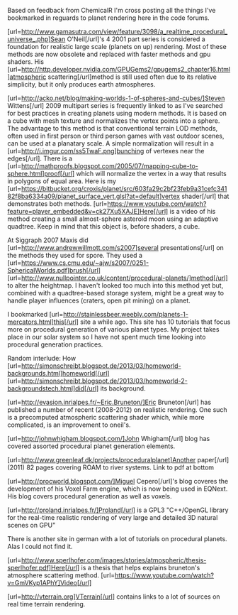 Based on feedback from ChemicalR I'm cross posting all the things I've bookmarked in reguards to planet rendering here in the code forums. 

[url=http://www.gamasutra.com/view/feature/3098/a_realtime_procedural_universe_.php]Sean O'Neil[/url]'s 4 2001 part series is considered a foundation for realistic large scale (planets on up) rendering. Most of these methods are now obsolete and replaced with faster methods and gpu shaders. His [url=http://http.developer.nvidia.com/GPUGems2/gpugems2_chapter16.html]atmospheric scattering[/url]method is still used often due to its relative simplicity, but it only produces earth atmospheres.

[url=http://acko.net/blog/making-worlds-1-of-spheres-and-cubes/]Steven Wittens[/url] 2009 multipart series is frequently linked to as I've searched for best practices in creating planets using modern methods. It is based on a cube with mesh texture and normalizes the vertex points into a sphere. The advantage to this method is that conventional terrain LOD methods, often used in first person or third person games with vast outdoor scenes, can be used at a planatary scale. A simple normalization will result in a [url=http://i.imgur.com/ss5TwaF.png]bunching of vertexes near the edges[/url]. There is a [url=http://mathproofs.blogspot.com/2005/07/mapping-cube-to-sphere.html]proof[/url] which will normalize the vertex in a way that results in polygons of equal area. Here is my [url=https://bitbucket.org/croxis/planet/src/603fa29c2bf23feb9a31cefc34182f8ba6334a09/planet_surface_vert.glsl?at=default]vertex shader[/url] that demonstrates both methods. [url=https://www.youtube.com/watch?feature=player_embedded&v=ck27Xu5XAJE]Here[/url] is a video of his method creating a small almost-sphere asteroid moon using an adaptive quadtree. Keep in mind that this object is, before shaders, a cube.

At Siggraph 2007 Maxis did [url=http://www.andrewwillmott.com/s2007]several presentations[/url] on the methods they used for spore. They used a [url=https://www.cs.cmu.edu/~ajw/s2007/0251-SphericalWorlds.pdf]brush[/url] [url=http://www.nullpointer.co.uk/content/procedural-planets/]method[/url] to alter the heightmap. I haven't looked too much into this method yet but, combined with a quadtree-based storage system, might be a great way to handle player influences (craters, open pit mining) on a planet.

I bookmarked [url=http://stainlessbeer.weebly.com/planets-1-mercators.html]this[/url] site a while ago. This site has 10 tutorials that focus more on procedural generation of various planet types. My project takes place in our solar system so I have not spent much time looking into procedural generation practices.

Random interlude: How [url=http://simonschreibt.blogspot.de/2013/03/homeworld-backgrounds.html]homeworld[/url] [url=http://simonschreibt.blogspot.de/2013/03/homeworld-2-backgroundstech.html]did[/url] its background.

[url=http://evasion.inrialpes.fr/~Eric.Bruneton/]Eric Bruneton[/url] has published a number of recent (2008-2012) on realistic rendering. One such is a precomputed atmospheric scattering shader which, while more complicated, is an improvement to oneil's. 

[url=http://johnwhigham.blogspot.com/]John Whigham[/url] blog has covered assorted procedural planet generation elements.

[url=http://www.greenleaf.dk/projects/proceduralplanet]Another paper[/url] (2011) 82 pages covering ROAM to river systems. Link to pdf at bottom

[url=http://procworld.blogspot.com/]Miguel Cepero[/url]'s blog coveres the development of his Voxel Farm engine, which is now being used in EQNext. His blog covers procedural generation as well as voxels.

[url=http://proland.inrialpes.fr/]Proland[/url] is a GPL3 "C++/OpenGL library for the real-time realistic rendering of very large and detailed 3D natural scenes on GPU"

There is another site in german with a lot of tutorials on procedural planets. Alas I could not find it.


[url=http://www.sperlhofer.com/images/stories/atmospheric/thesis-sperlhofer.pdf]Here[/url] is a thesis that helps explains bruneton's atmosphere scattering method. [url=https://www.youtube.com/watch?v=GmVKyp1APhY]Video[/url]

[url=http://vterrain.org]VTerrain[/url] contains links to a lot of sources on real time terrain rendering.
